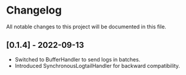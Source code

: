 # Changelog

All notable changes to this project will be documented in this file.

## [0.1.4] - 2022-09-13

  * Switched to BufferHandler to send logs in batches.
  * Introduced SynchronousLogtailHandler for backward compatibility.




